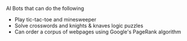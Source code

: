 AI Bots that can do the following
- Play tic-tac-toe and minesweeper
- Solve crosswords and knights & knaves logic puzzles
- Can order a corpus of webpages using Google's PageRank algorithm
